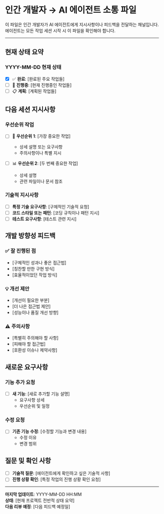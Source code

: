 # 인간 개발자 → AI 에이전트 소통 파일

이 파일은 인간 개발자가 AI 에이전트에게 지시사항이나 피드백을 전달하는 채널입니다.
에이전트는 모든 작업 세션 시작 시 이 파일을 확인해야 합니다.

---

## 현재 상태 요약

### YYYY-MM-DD 현재 상태

- [x] ✅ **완료**: [완료된 주요 작업들]
- [ ] 🚀 **진행중**: [현재 진행중인 작업들]
- [ ] 📋 **계획**: [계획된 작업들]

## 다음 세션 지시사항

### 우선순위 작업

- [ ] 🎯 **우선순위 1**: [가장 중요한 작업]
  - 상세 설명 또는 요구사항
  - 주의사항이나 특별 지시

- [ ] 📊 **우선순위 2**: [두 번째 중요한 작업]
  - 상세 설명
  - 관련 파일이나 문서 참조

### 기술적 지시사항

- [ ] **특정 기술 요구사항**: [구체적인 기술적 요청]
- [ ] **코드 스타일 또는 패턴**: [코딩 규칙이나 패턴 지시]
- [ ] **테스트 요구사항**: [테스트 관련 지시]

## 개발 방향성 피드백

### ✅ 잘 진행된 점

- [구체적인 성과나 좋은 접근법]
- [칭찬할 만한 구현 방식]
- [효율적이었던 작업 방식]

### 💡 개선 제안

- [개선이 필요한 부분]
- [더 나은 접근법 제안]
- [성능이나 품질 개선 방향]

### ⚠️ 주의사항

- [특별히 주의해야 할 사항]
- [피해야 할 접근법]
- [호환성 이슈나 제약사항]

## 새로운 요구사항

### 기능 추가 요청

- [ ] **새 기능**: [새로 추가할 기능 설명]
  - 요구사항 상세
  - 우선순위 및 일정

### 수정 요청

- [ ] **기존 기능 수정**: [수정할 기능과 변경 내용]
  - 수정 이유
  - 변경 범위

## 질문 및 확인 사항

- [ ] **기술적 질문**: [에이전트에게 확인하고 싶은 기술적 사항]
- [ ] **진행 상황 확인**: [특정 작업의 진행 상황 확인 요청]

---

**마지막 업데이트**: YYYY-MM-DD HH:MM  
**상태**: [현재 프로젝트 전반적 상태 요약]  
**다음 리뷰 예정**: [다음 피드백 예정일]
